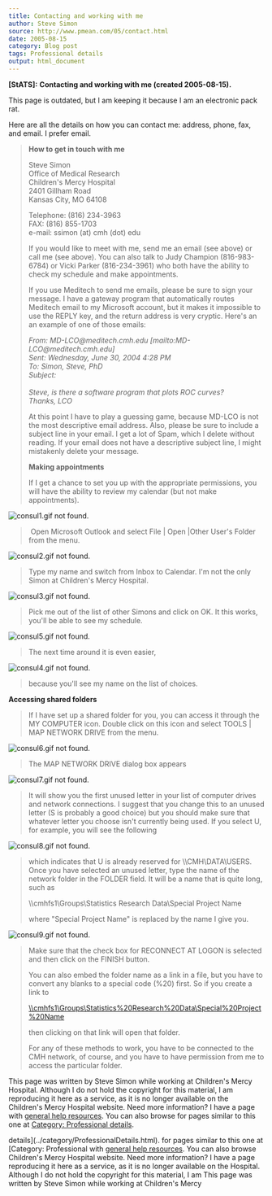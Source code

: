 ```yaml
---
title: Contacting and working with me
author: Steve Simon
source: http://www.pmean.com/05/contact.html
date: 2005-08-15
category: Blog post
tags: Professional details
output: html_document
---
```

**[StATS]:** **Contacting and working with me
(created 2005-08-15).**

This page is outdated, but I am keeping it because I am an electronic
pack rat.

Here are all the details on how you can contact me: address, phone, fax,
and email. I prefer email.

> **How to get in touch with me**
>
> Steve Simon\
> Office of Medical Research\
> Children\'s Mercy Hospital\
> 2401 Gillham Road\
> Kansas City, MO 64108
>
> Telephone: (816) 234-3963\
> FAX: (816) 855-1703\
> e-mail: ssimon (at) cmh (dot) edu
>
> If you would like to meet with me, send me an email (see above) or
> call me (see above). You can also talk to Judy Champion (816-983-6784)
> or Vicki Parker (816-234-3961) who both have the ability to check my
> schedule and make appointments.
>
> If you use Meditech to send me emails, please be sure to sign your
> message. I have a gateway program that automatically routes Meditech
> email to my Microsoft account, but it makes it impossible to use the
> REPLY key, and the return address is very cryptic. Here\'s an an
> example of one of those emails:
>
> *From: MD-LCO\@meditech.cmh.edu \[mailto:MD-LCO\@meditech.cmh.edu\]\
> Sent: Wednesday, June 30, 2004 4:28 PM\
> To: Simon, Steve, PhD\
> Subject:\
> \
> Steve, is there a software program that plots ROC curves?\
> Thanks, LCO*
>
> At this point I have to play a guessing game, because MD-LCO is not
> the most descriptive email address. Also, please be sure to include a
> subject line in your email. I get a lot of Spam, which I delete
> without reading. If your email does not have a descriptive subject
> line, I might mistakenly delete your message.
>
> **Making appointments**
>
> If I get a chance to set you up with the appropriate permissions, you
> will have the ability to review my calendar (but not make
> appointments).
>
![consul1.gif not found.](../../../web/images/05/contact01.png)
>
>  Open Microsoft Outlook and select File \| Open \|Other User\'s Folder
> from the menu.
>
![consul2.gif not found.](../../../web/images/05/contact02.png)
>
> Type my name and switch from Inbox to Calendar. I\'m not the only
> Simon at Children\'s Mercy Hospital.
>
![consul3.gif not found.](../../../web/images/05/contact03.png)
>
> Pick me out of the list of other Simons and click on OK. It this
> works, you\'ll be able to see my schedule.
>
![consul5.gif not found.](../../../web/images/05/contact04.png)
>
> The next time around it is even easier,
>
![consul4.gif not found.](../../../web/images/05/contact05.png)
>
> because you\'ll see my name on the list of choices.

**Accessing shared folders**

> If I have set up a shared folder for you, you can access it through
> the MY COMPUTER icon. Double click on this icon and select TOOLS \|
> MAP NETWORK DRIVE from the menu.
>
![consul6.gif not found.](../../../web/images/05/contact06.png)
>
> The MAP NETWORK DRIVE dialog box appears
>
![consul7.gif not found.](../../../web/images/05/contact07.png)
>
> It will show you the first unused letter in your list of computer
> drives and network connections. I suggest that you change this to an
> unused letter (S is probably a good choice) but you should make sure
> that whatever letter you choose isn\'t currently being used. If you
> select U, for example, you will see the following
>
![consul8.gif not found.](../../../web/images/05/contact08.png)
>
> which indicates that U is already reserved for \\\\CMH\\DATA\\USERS.
> Once you have selected an unused letter, type the name of the network
> folder in the FOLDER field. It will be a name that is quite long, such
> as
>
> \\\\cmhfs1\\Groups\\Statistics Research Data\\Special Project Name
>
> where \"Special Project Name\" is replaced by the name I give you.
>
![consul9.gif not found.](../../../web/images/05/contact09.png)
>
> Make sure that the check box for RECONNECT AT LOGON is selected and
> then click on the FINISH button.
>
> You can also embed the folder name as a link in a file, but you have
> to convert any blanks to a special code (%20) first. So if you create
> a link to
>
> [\\\\cmhfs1\\Groups\\Statistics%20Research%20Data\\Special%20Project%20Name](file://cmhfs1/Groups/Statistics%20Research%20Data/Special%20Project%20Name)
>
> then clicking on that link will open that folder.
>
> For any of these methods to work, you have to be connected to the CMH
> network, of course, and you have to have permission from me to access
> the particular folder.

This page was written by Steve Simon while working at Children\'s Mercy
Hospital. Although I do not hold the copyright for this material, I am
reproducing it here as a service, as it is no longer available on the
Children\'s Mercy Hospital website. Need more information? I have a page
with [general help resources](../GeneralHelp.html). You can also browse
for pages similar to this one at [Category: Professional
details](../category/ProfessionalDetails.html).
<!---More--->
details](../category/ProfessionalDetails.html).
for pages similar to this one at [Category: Professional
with [general help resources](../GeneralHelp.html). You can also browse
Children\'s Mercy Hospital website. Need more information? I have a page
reproducing it here as a service, as it is no longer available on the
Hospital. Although I do not hold the copyright for this material, I am
This page was written by Steve Simon while working at Children\'s Mercy

<!---Do not use
**[StATS]:** **Contacting and working with me
This page was written by Steve Simon while working at Children\'s Mercy
Hospital. Although I do not hold the copyright for this material, I am
reproducing it here as a service, as it is no longer available on the
Children\'s Mercy Hospital website. Need more information? I have a page
with [general help resources](../GeneralHelp.html). You can also browse
for pages similar to this one at [Category: Professional
details](../category/ProfessionalDetails.html).
--->


